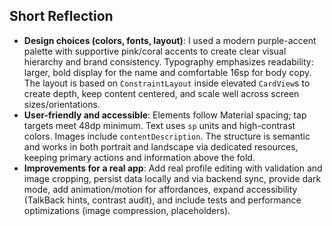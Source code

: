 ## Short Reflection
- **Design choices (colors, fonts, layout)**: I used a modern purple-accent palette with supportive pink/coral accents to create clear visual hierarchy and brand consistency. Typography emphasizes readability: larger, bold display for the name and comfortable 16sp for body copy. The layout is based on `ConstraintLayout` inside elevated `CardView`s to create depth, keep content centered, and scale well across screen sizes/orientations.
- **User-friendly and accessible**: Elements follow Material spacing; tap targets meet 48dp minimum. Text uses `sp` units and high-contrast colors. Images include `contentDescription`. The structure is semantic and works in both portrait and landscape via dedicated resources, keeping primary actions and information above the fold.
- **Improvements for a real app**: Add real profile editing with validation and image cropping, persist data locally and via backend sync, provide dark mode, add animation/motion for affordances, expand accessibility (TalkBack hints, contrast audit), and include tests and performance optimizations (image compression, placeholders).